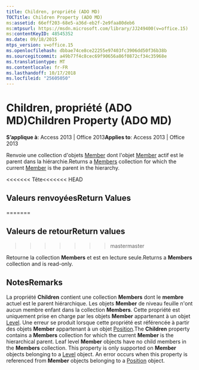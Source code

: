 ```yaml
---
title: Children, propriété (ADO MD)
TOCTitle: Children Property (ADO MD)
ms:assetid: 66eff203-68e5-a36d-eb2f-2e9faa80deb6
ms:mtpsurl: https://msdn.microsoft.com/library/JJ249400(v=office.15)
ms:contentKeyID: 48545352
ms.date: 09/18/2015
mtps_version: v=office.15
ms.openlocfilehash: dbbae74ce8ce22255e97403fc3906dd50f36b38b
ms.sourcegitcommit: a49b77f4c8cec69f90656a86f0872cf34c35968e
ms.translationtype: MT
ms.contentlocale: fr-FR
ms.lasthandoff: 10/17/2018
ms.locfileid: "25605050"
---
```

# <a name="children-property-ado-md"></a><span data-ttu-id="85507-102">Children, propriété (ADO MD)</span><span class="sxs-lookup"><span data-stu-id="85507-102">Children Property (ADO MD)</span></span>


<span data-ttu-id="85507-103">**S’applique à**: Access 2013 | Office 2013</span><span class="sxs-lookup"><span data-stu-id="85507-103">**Applies to**: Access 2013 | Office 2013</span></span>

<span data-ttu-id="85507-104">Renvoie une collection d'objets [Member](members-collection-ado-md.md) dont l'objet [Member](member-object-ado-md.md) actif est le parent dans la hiérarchie.</span><span class="sxs-lookup"><span data-stu-id="85507-104">Returns a [Members](members-collection-ado-md.md) collection for which the current [Member](member-object-ado-md.md) is the parent in the hierarchy.</span></span>

<span data-ttu-id="85507-105"><<<<<<< Tête</span><span class="sxs-lookup"><span data-stu-id="85507-105"><<<<<<< HEAD</span></span>
## <a name="return-values"></a><span data-ttu-id="85507-106">Valeurs renvoyées</span><span class="sxs-lookup"><span data-stu-id="85507-106">Return Values</span></span>
=======
## <a name="return-values"></a><span data-ttu-id="85507-107">Valeurs de retour</span><span class="sxs-lookup"><span data-stu-id="85507-107">Return values</span></span>
>>>>>>> <span data-ttu-id="85507-108">master</span><span class="sxs-lookup"><span data-stu-id="85507-108">master</span></span>

<span data-ttu-id="85507-109">Retourne la collection **Members** et est en lecture seule.</span><span class="sxs-lookup"><span data-stu-id="85507-109">Returns a **Members** collection and is read-only.</span></span>

## <a name="remarks"></a><span data-ttu-id="85507-110">Notes</span><span class="sxs-lookup"><span data-stu-id="85507-110">Remarks</span></span>

<span data-ttu-id="85507-p101">La propriété **Children** contient une collection **Members** dont le **membre** actuel est le parent hiérarchique. Les objets **Member** de niveau feuille n'ont aucun membre enfant dans la collection **Members**. Cette propriété est uniquement prise en charge par les objets **Member** appartenant à un objet [Level](level-object-ado-md.md). Une erreur se produit lorsque cette propriété est référencée à partir des objets **Member** appartenant à un objet [Position](position-object-ado-md.md).</span><span class="sxs-lookup"><span data-stu-id="85507-p101">The **Children** property contains a **Members** collection for which the current **Member** is the hierarchical parent. Leaf level **Member** objects have no child members in the **Members** collection. This property is only supported on **Member** objects belonging to a [Level](level-object-ado-md.md) object. An error occurs when this property is referenced from **Member** objects belonging to a [Position](position-object-ado-md.md) object.</span></span>

